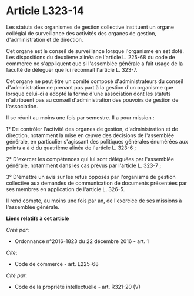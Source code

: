 # Article L323-14

Les statuts des organismes de gestion collective instituent un organe collégial de surveillance des activités des organes de
gestion, d'administration et de direction. 

Cet organe est le conseil de surveillance lorsque l'organisme en est doté. Les dispositions du deuxième alinéa de l'article
L. 225-68 du code de commerce ne s'appliquent que si l'assemblée générale a fait usage de la faculté de déléguer que lui
reconnait l'article L. 323-7. 

Cet organe ne peut être un comité composé d'administrateurs du conseil d'administration ne prenant pas part à la gestion d'un
organisme que lorsque celui-ci a adopté la forme d'une association dont les statuts n'attribuent pas au conseil
d'administration des pouvoirs de gestion de l'association. 

Il se réunit au moins une fois par semestre. Il a pour mission : 

1° De contrôler l'activité des organes de gestion, d'administration et de direction, notamment la mise en œuvre des décisions
de l'assemblée générale, en particulier s'agissant des politiques générales énumérées aux points a à d du quatrième alinéa de
l'article L. 323-6 ; 

2° D'exercer les compétences qui lui sont déléguées par l'assemblée générale, notamment dans les cas prévus par l'article L.
323-7 ; 

3° D'émettre un avis sur les refus opposés par l'organisme de gestion collective aux demandes de communication de documents
présentées par ses membres en application de l'article L. 326-5. 

Il rend compte, au moins une fois par an, de l'exercice de ses missions à l'assemblée générale.

**Liens relatifs à cet article**

_Créé par_:

  - Ordonnance n°2016-1823 du 22 décembre 2016 - art. 1

_Cite_:

  - Code de commerce - art. L225-68

_Cité par_:

  - Code de la propriété intellectuelle - art. R321-20 (V)
